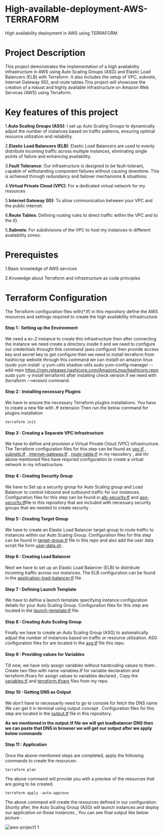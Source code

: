 # High-available-deployment-AWS-TERRAFORM
High availability deployment in AWS using TERRAFORM
# Project Description
 This project demonstrates the implementation of a high availability infrastructure in AWS using Auto Scaling Groups (ASG) and Elastic Load Balancers (ELB) with Terraform. It also includes the setup of VPC, subnets, Internet Gateway (IG), and route tables.This project will showcase the creation of a robust and highly available infrastructure on Amazon Web Services (AWS) using Terraform.

# Key features of this project 
1.**Auto Scaling Groups (ASG)**: I set up Auto Scaling Groups to dynamically adjust the number of instances based on traffic patterns, ensuring optimal resource utilization and reliability.

2.**Elastic Load Balancers (ELB)**: Elastic Load Balancers are used to evenly distribute incoming traffic across multiple instances, eliminating single points of failure and enhancing availability.

3.**Fault Tolerance**: Our infrastructure is designed to be fault-tolerant, capable of withstanding component failures without causing downtime. This is achieved through redundancy and failover mechanisms & situations.

4.**Virtual Private Cloud (VPC)**: For a dedicated virtual network for my resources

5.**Internet Gateway (IG)**: To allow communication between your VPC and the public internet.

6.**Route Tables**: Defining routing rules to direct traffic within the VPC and to the IG

5.**Subnets**: For subdivisions of the VPC to host my instances in different availability zones.
# Prerequistes
 1.Basic knowledge of AWS services
 
 2.Knowedge about Terraform and infrastructure as code principles

# Terraform Configuration
The Terraform configuration files with(*.tf) in this repository define the AWS resources and settings required to create the high availability infrastructure.

#### Step 1 : Setting up the Environment

We need a ec-2 instance to create this infrastructure then after connecting the instance we need create a directory inside it and we need to configure our credentials throught this command (aws configure) then provide access key and secret key to get configure then we need to install terraform from hashicrop website through this command we can installl on amazon linux (sudo yum install -y yum-utils shadow-utils
sudo yum-config-manager --add-repo https://rpm.releases.hashicorp.com/AmazonLinux/hashicorp.repo
sudo yum -y install terraform) after installing check version if we need with (terraform --version) command.

#### Step 2 : Installing necessary Plugins

We have to ensure the necessary Terraform plugins installations. You have to create a new file with .tf extension Then run the below command for plugins installation
```
terraform init
```

#### Step 3 : Creating a Separate VPC Infrastructure

We have to define and provision a Virtual Private Cloud (VPC) infrastructure. The Terraform configuration files for this step can be found as [vpc.tf](https://github.com/Nikhil1422003/High-availblle-deployment-AWS-TERRAFORM/blob/main/vpc.tf) , [subnets.tf](https://github.com/Nikhil1422003/High-availblle-deployment-AWS-TERRAFORM/blob/main/subnet.tf) , [internet-gateway.tf](https://github.com/Nikhil1422003/High-availblle-deployment-AWS-TERRAFORM/blob/main/internet-gateway.tf) , [route-table.tf](https://github.com/Nikhil1422003/High-availblle-deployment-AWS-TERRAFORM/blob/main/route-table.tf) in my repository , alal thr above mentioned files have requried configuration to create a virtual network in my infrastructure.

#### Step 4 : Creating Security Group

We have to Set up a security group for Auto Scaling group and Load Balancer to control inbound and outbound traffic for our instances. Configuration files for this step can be found in [alb-security.tf](https://github.com/Nikhil1422003/High-availblle-deployment-AWS-TERRAFORM/blob/main/alb-security.tf)  and [asg-security.tf](https://github.com/Nikhil1422003/High-availblle-deployment-AWS-TERRAFORM/blob/main/asg-security.tf)file in this repository that are included with necessary security groups that we needed to create security .

#### Step 5 : Creating Target Group

We have to create an Elastic Load Balancer target group to route traffic to instances within our Auto Scaling Group. Configuration files  for this step can be found in [target-group.tf](https://github.com/Nikhil1422003/High-availblle-deployment-AWS-TERRAFORM/blob/main/target-group.tf) file in this repo and also add the user data script file form [user-data.sh](https://github.com/Nikhil1422003/High-availblle-deployment-AWS-TERRAFORM/blob/main/user-data.sh) .

#### Step 6 : Creating Load Balancer

Next we have to set up an Elastic Load Balancer (ELB) to distribute incoming traffic across our instances. The ELB configuration can be found in the [application-load-balancer.tf](https://github.com/Nikhil1422003/High-availblle-deployment-AWS-TERRAFORM/blob/main/application-load-balancer.tf) file .

#### Step 7 : Defining Launch Template

We have to define a launch template specifying instance configuration details for your Auto Scaling Group. Configuration files for this step are located in the [launch-template.tf](https://github.com/Nikhil1422003/High-availblle-deployment-AWS-TERRAFORM/blob/main/launch-template.tf) file.

#### Step 8 : Creating Auto Scaling Group

Finally we have to create an Auto Scaling Group (ASG) to automatically adjust the number of instances based on traffic or resource utilization. ASG configuration files for are located in the [asg.tf](https://github.com/Nikhil1422003/High-availblle-deployment-AWS-TERRAFORM/blob/main/asg.tf) file this repo.

#### Step 9 : Providing values for Variables

Till now, we have only assign variables without hardcoding values to them . Create two files with name variables.tf for variable declaration and terraform.tfvars for assign values to variables declared , Copy the [variables.tf](https://github.com/Nikhil1422003/High-availblle-deployment-AWS-TERRAFORM/blob/main/variables.tf)  and [terraform.tfvars](https://github.com/Nikhil1422003/High-availblle-deployment-AWS-TERRAFORM/blob/main/terraform.tfvars) files from my repo.

#### Step 10 : Getting DNS as Output

We don't have to necessarily need to go to console for fetch the DNS name We can get it in terminal using output concept . Configuration files for this step are located in the [output.tf](https://github.com/Nikhil1422003/High-availblle-deployment-AWS-TERRAFORM/blob/main/output.tf) file in this repository.


**As we mentioned in the output.tf file we will get loadbalancer DNS then we can paste that DNS in browser we will get our output after we apply below commands**


#### Step 11 : Application

Once the above-mentioned steps are completed, apply the following commands to create the resources:
```
terraform plan
```
The above command will provide you with a preview of the resources that are going to be created.
```
terraform apply -auto-approve
```


The above command will create the resources defined in our configuration. Shortly after, the Auto Scaling Group (ASG) will launch instances and deploy our application on those instances , You can see final output like below picture :

![aws-project1 1](https://github.com/Nikhil1422003/High-availblle-deployment-AWS-TERRAFORM/assets/155822950/2514ac71-fca9-4ebe-8971-382cbfef9b66)

